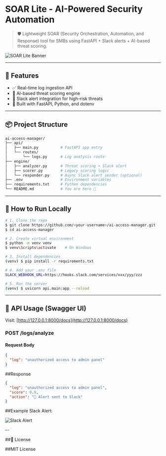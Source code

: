 # SOAR Lite - AI-Powered Security Automation

> 🛡️ Lightweight SOAR (Security Orchestration, Automation, and Response) tool for SMBs using FastAPI + Slack alerts + AI-based threat scoring.

![SOAR Lite Banner](https://via.placeholder.com/1000x200?text=SOAR+Lite+-+AI-Powered+Security+Automation)

---

## 🚀 Features

* ✅ Real-time log ingestion API
* 🤖 AI-based threat scoring engine
* 📲 Slack alert integration for high-risk threats
* 🌱 Built with FastAPI, Python, and dotenv

---

## 📦 Project Structure

```bash
ai-access-manager/
├── api/
│   ├── main.py          # FastAPI app entry
│   └── routes/
│       └── logs.py      # Log analysis route
├── engine/
│   ├── analyzer.py      # Threat scoring + Slack alert
│   ├── scorer.py        # Legacy scoring logic
│   └── responder.py     # Async Slack alert sender (optional)
├── .env                 # Environment variables
├── requirements.txt     # Python dependencies
└── README.md            # You are here 🚀
```

---

## 🧪 How to Run Locally

```bash
# 1. Clone the repo
$ git clone https://github.com/<your-username>/ai-access-manager.git
$ cd ai-access-manager

# 2. Create virtual environment
$ python -m venv venv
$ venv\Scripts\activate    # On Windows

# 3. Install dependencies
(venv) $ pip install -r requirements.txt

# 4. Add your .env file
SLACK_WEBHOOK_URL=https://hooks.slack.com/services/xxx/yyy/zzz

# 5. Run the server
(venv) $ uvicorn api.main:app --reload
```

---

## 🧪 API Usage (Swagger UI)

Visit: [http://127.0.0.1:8000/docs](http://127.0.0.1:8000/docs)

### POST /logs/analyze

#### Request Body

```json
{
  "log": "unauthorized access to admin panel"
}
```

##Response

```json
{
  "log": "unauthorized access to admin panel",
  "score": 0.9,
  "action": "🚨 Alert sent to Slack"
}
```

##Example Slack Alert:

![Slack Alert](./slack_alert.png)

--

##📄 License

##MIT License
